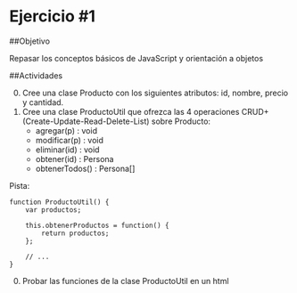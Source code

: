 Ejercicio #1
============

##Objetivo

Repasar los conceptos básicos de JavaScript y orientación a objetos

##Actividades

0. Cree una clase Producto con los siguientes atributos: id, nombre, precio y cantidad. 
0. Cree una clase ProductoUtil que ofrezca las 4 operaciones CRUD+ (Create-Update-Read-Delete-List) sobre Producto: 
	- agregar(p) : void
	- modificar(p) : void
	- eliminar(id) : void
	- obtener(id) : Persona
	- obtenerTodos() : Persona[]

Pista:
```
function ProductoUtil() {
	var productos;

	this.obtenerProductos = function() { 
		return productos; 	
	};
		
	// ...
}
```

0. Probar las funciones de la clase ProductoUtil en un html
